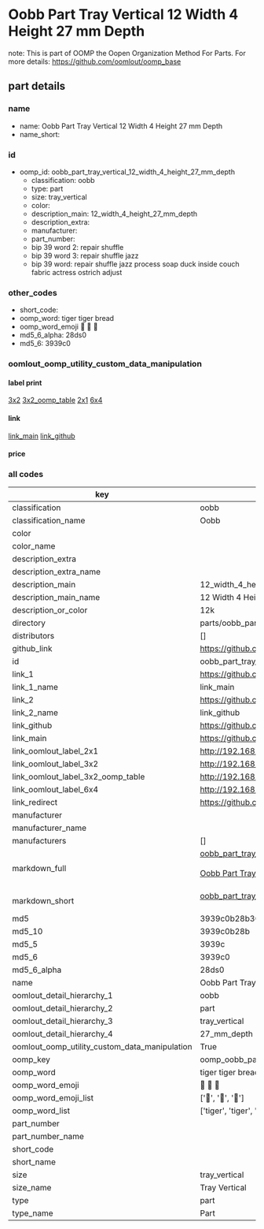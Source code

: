 # Oobb Part Tray Vertical 12 Width 4 Height 27 mm Depth  

note: This is part of OOMP the Oopen Organization Method For Parts. For more details: https://github.com/oomlout/oomp_base

##  part details
  







### name
* name: Oobb Part Tray Vertical 12 Width 4 Height 27 mm Depth
* name_short: 
### id
* oomp_id: oobb_part_tray_vertical_12_width_4_height_27_mm_depth
  * classification: oobb
  * type: part
  * size: tray_vertical
  * color: 
  * description_main: 12_width_4_height_27_mm_depth
  * description_extra: 
  * manufacturer: 
  * part_number: 
  * bip 39 word 2: repair shuffle
  * bip 39 word 3: repair shuffle jazz
  * bip 39 word: repair shuffle jazz process soap duck inside couch fabric actress ostrich adjust

### other_codes
* short_code: 
* oomp_word: tiger tiger bread
* oomp_word_emoji :tiger: :tiger: :bread:
* md5_6_alpha: 28ds0
* md5_6: 3939c0






### oomlout_oomp_utility_custom_data_manipulation
#### label print
[3x2](http://192.168.1.245:1112/?label=oomp%2028ds0)
[3x2_oomp_table](http://192.168.1.108:1112/?label=oomp%2028ds0)
[2x1](http://192.168.1.242:1112/?label=oomp%2028ds0)
[6x4](http://192.168.1.55:1112/?label=oomp%2028ds0)    

#### link

[link_main](https://github.com/oomlout/oomlout_oomp_version_1_messy/tree/main/parts/oobb_part_tray_vertical_12_width_4_height_27_mm_depth) [link_github](https://github.com/oomlout/oomlout_oomp_version_1_messy/tree/main/parts/oobb_part_tray_vertical_12_width_4_height_27_mm_depth)                             

#### price







### all codes 
| key | value |  
| --- | --- |  
| classification | oobb |  
| classification_name | Oobb |  
| color |  |  
| color_name |  |  
| description_extra |  |  
| description_extra_name |  |  
| description_main | 12_width_4_height_27_mm_depth |  
| description_main_name | 12 Width 4 Height 27 mm Depth |  
| description_or_color | 12k |  
| directory | parts/oobb_part_tray_vertical_12_width_4_height_27_mm_depth |  
| distributors | [] |  
| github_link | https://github.com/oomlout/oomlout_oomp_part_src/tree/main/parts/oobb_part_tray_vertical_12_width_4_height_27_mm_depth |  
| id | oobb_part_tray_vertical_12_width_4_height_27_mm_depth |  
| link_1 | https://github.com/oomlout/oomlout_oomp_version_1_messy/tree/main/parts/oobb_part_tray_vertical_12_width_4_height_27_mm_depth |  
| link_1_name | link_main |  
| link_2 | https://github.com/oomlout/oomlout_oomp_version_1_messy/tree/main/parts/oobb_part_tray_vertical_12_width_4_height_27_mm_depth |  
| link_2_name | link_github |  
| link_github | https://github.com/oomlout/oomlout_oomp_version_1_messy/tree/main/parts/oobb_part_tray_vertical_12_width_4_height_27_mm_depth |  
| link_main | https://github.com/oomlout/oomlout_oomp_version_1_messy/tree/main/parts/oobb_part_tray_vertical_12_width_4_height_27_mm_depth |  
| link_oomlout_label_2x1 | http://192.168.1.242:1112/?label=oomp%2028ds0 |  
| link_oomlout_label_3x2 | http://192.168.1.245:1112/?label=oomp%2028ds0 |  
| link_oomlout_label_3x2_oomp_table | http://192.168.1.108:1112/?label=oomp%2028ds0 |  
| link_oomlout_label_6x4 | http://192.168.1.55:1112/?label=oomp%2028ds0 |  
| link_redirect | https://github.com/oomlout/oomlout_oomp_version_1_messy/tree/main/parts/oobb_part_tray_vertical_12_width_4_height_27_mm_depth |  
| manufacturer |  |  
| manufacturer_name |  |  
| manufacturers | [] |  
| markdown_full | [oobb_part_tray_vertical_12_width_4_height_27_mm_depth](none)<br>[](none)<br>[Oobb Part Tray Vertical 12 Width 4 Height 27 Mm Depth](none)<br><br> |  
| markdown_short | [oobb_part_tray_vertical_12_width_4_height_27_mm_depth](none)<br><br> |  
| md5 | 3939c0b28b30eea50f66dab8eef1ddb4 |  
| md5_10 | 3939c0b28b |  
| md5_5 | 3939c |  
| md5_6 | 3939c0 |  
| md5_6_alpha | 28ds0 |  
| name | Oobb Part Tray Vertical 12 Width 4 Height 27 mm Depth |  
| oomlout_detail_hierarchy_1 | oobb |  
| oomlout_detail_hierarchy_2 | part |  
| oomlout_detail_hierarchy_3 | tray_vertical |  
| oomlout_detail_hierarchy_4 | 27_mm_depth |  
| oomlout_oomp_utility_custom_data_manipulation | True |  
| oomp_key | oomp_oobb_part_tray_vertical_12_width_4_height_27_mm_depth |  
| oomp_word | tiger tiger bread |  
| oomp_word_emoji | :tiger: :tiger: :bread: |  
| oomp_word_emoji_list | [':tiger:', ':tiger:', ':bread:'] |  
| oomp_word_list | ['tiger', 'tiger', 'bread'] |  
| part_number |  |  
| part_number_name |  |  
| short_code |  |  
| short_name |  |  
| size | tray_vertical |  
| size_name | Tray Vertical |  
| type | part |  
| type_name | Part |  
